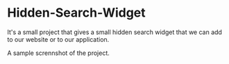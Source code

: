 # Hidden-Search-Widget

It's a small project that gives a small hidden search widget that we can add to our website or to our application.

A sample scrennshot of the project.

